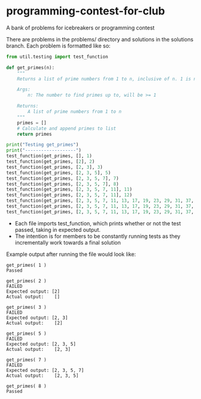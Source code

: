 # programming-contest-for-club
A bank of problems for icebreakers or programming contest

There are problems in the problems/ directory and solutions in the solutions branch. Each problem is formatted like so:

```python
from util.testing import test_function

def get_primes(n):
    """
    Returns a list of prime numbers from 1 to n, inclusive of n. 1 is not prime

    Args:
        n: The number to find primes up to, will be >= 1

    Returns:
        A list of prime numbers from 1 to n
    """
    primes = []
    # Calculate and append primes to list
    return primes

print("Testing get_primes")
print("-------------------")
test_function(get_primes, [], 1)
test_function(get_primes, [2], 2)
test_function(get_primes, [2, 3], 3)
test_function(get_primes, [2, 3, 5], 5)
test_function(get_primes, [2, 3, 5, 7], 7)
test_function(get_primes, [2, 3, 5, 7], 8)
test_function(get_primes, [2, 3, 5, 7, 11], 11)
test_function(get_primes, [2, 3, 5, 7, 11], 12)
test_function(get_primes, [2, 3, 5, 7, 11, 13, 17, 19, 23, 29, 31, 37, 41, 43, 47, 53, 59, 61, 67, 71, 73], 73)
test_function(get_primes, [2, 3, 5, 7, 11, 13, 17, 19, 23, 29, 31, 37, 41, 43, 47, 53, 59, 61, 67, 71, 73], 78)
test_function(get_primes, [2, 3, 5, 7, 11, 13, 17, 19, 23, 29, 31, 37, 41, 43, 47, 53, 59, 61, 67, 71, 73, 79, 83, 89, 97, 101, 103, 107], 107)
```

- Each file imports test_function, which prints whether or not the test passed, taking in expected output.
- The intention is for members to be constantly running tests as they incrementally work towards a final solution

Example output after running the file would look like:
```
get_primes( 1 )
Passed

get_primes( 2 )
FAILED
Expected output: [2]
Actual output:    []

get_primes( 3 )
FAILED
Expected output: [2, 3]
Actual output:    [2]

get_primes( 5 )
FAILED
Expected output: [2, 3, 5]
Actual output:    [2, 3]

get_primes( 7 )
FAILED
Expected output: [2, 3, 5, 7]
Actual output:    [2, 3, 5]

get_primes( 8 )
Passed
```
